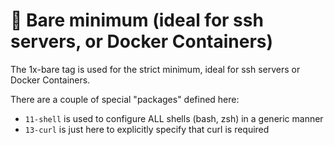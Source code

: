 # 🧸 Bare minimum (ideal for ssh servers, or Docker Containers)

The 1x-bare tag is used for the strict minimum, ideal for ssh servers
or Docker Containers.

There are a couple of special "packages" defined here:

* `11-shell` is used to configure ALL shells (bash, zsh) in a generic manner
* `13-curl` is just here to explicitly specify that curl is required
